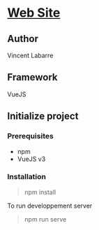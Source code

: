 # [Web Site](https://vincent-labarre-informatique.com)

## Author
Vincent Labarre

## Framework
VueJS

## Initialize project

### Prerequisites
- npm
- VueJS v3

### Installation
> npm install

To run developpement server
> npm run serve